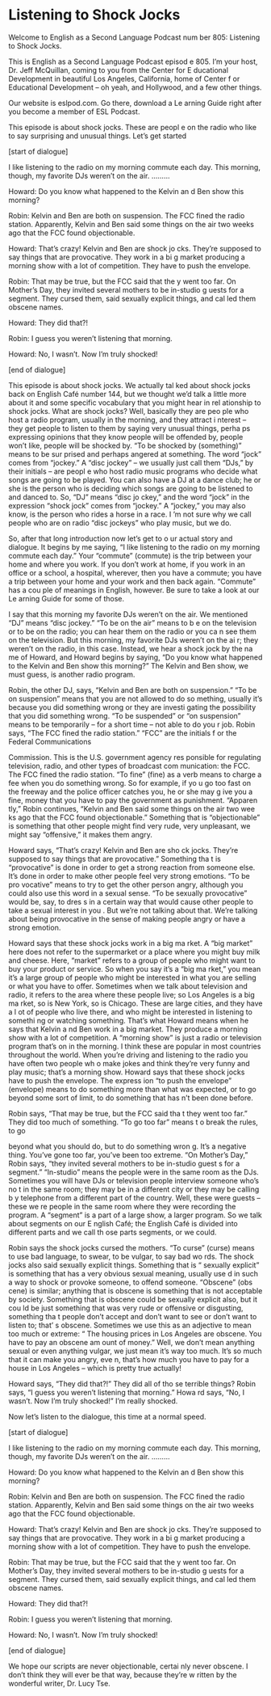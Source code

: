 # Listening to Shock Jocks

Welcome to English as a Second Language Podcast num ber 805: Listening to Shock Jocks.

This is English as a Second Language Podcast episod e 805.  I’m your host, Dr. Jeff McQuillan, coming to you from the Center for E ducational Development in beautiful Los Angeles, California, home of Center f or Educational Development – oh yeah, and Hollywood, and a few other things.

Our website is eslpod.com.  Go there, download a Le arning Guide right after you become a member of ESL Podcast.

This episode is about shock jocks.  These are peopl e on the radio who like to say surprising and unusual things.  Let’s get started

[start of dialogue]

I like listening to the radio on my morning commute  each day.  This morning, though, my favorite DJs weren’t on the air. ………

Howard:  Do you know what happened to the Kelvin an d Ben show this morning?

Robin:  Kelvin and Ben are both on suspension.  The  FCC fined the radio station. Apparently, Kelvin and Ben said some things on the air two weeks ago that the FCC found objectionable.

Howard:  That’s crazy!  Kelvin and Ben are shock jo cks.  They’re supposed to say things that are provocative.  They work in a bi g market producing a morning show with a lot of competition.  They have to push the envelope.

Robin:  That may be true, but the FCC said that the y went too far.  On Mother’s Day, they invited several mothers to be in-studio g uests for a segment.  They cursed them, said sexually explicit things, and cal led them obscene names.

Howard:  They did that?!

Robin:  I guess you weren’t listening that morning.

Howard:  No, I wasn’t.  Now I’m truly shocked!

[end of dialogue]

This episode is about shock jocks.  We actually tal ked about shock jocks back on English Café number 144, but we thought we’d talk a  little more about it and some specific vocabulary that you might hear in rel ationship to shock jocks. What are shock jocks?  Well, basically they are peo ple who host a radio program, usually in the morning, and they attract i nterest – they get people to listen to them by saying very unusual things, perha ps expressing opinions that they know people will be offended by, people won’t like, people will be shocked by.  “To be shocked by (something)” means to be sur prised and perhaps angered at something.  The word “jock” comes from “jockey.”   A “disc jockey” – we usually just call them “DJs,” by their initials – are peopl e who host radio music programs who decide what songs are going to be played.  You can also have a DJ at a dance club; he or she is the person who is deciding  which songs are going to be listened to and danced to.  So, “DJ” means “disc jo ckey,” and the word “jock” in the expression “shock jock” comes from “jockey.”  A  “jockey,” you may also know, is the person who rides a horse in a race.  I ’m not sure why we call people who are on radio “disc jockeys” who play music, but  we do.

So, after that long introduction now let’s get to o ur actual story and dialogue.  It begins by me saying, “I like listening to the radio  on my morning commute each day.”  Your “commute” (commute) is the trip between  your home and where you work.  If you don’t work at home, if you work in an  office or a school, a hospital, wherever, then you have a commute; you have a trip between your home and your work and then back again.  “Commute” has a cou ple of meanings in English, however.  Be sure to take a look at our Le arning Guide for some of those.

I say that this morning my favorite DJs weren’t on the air.  We mentioned “DJ” means “disc jockey.”  “To be on the air” means to b e on the television or to be on the radio; you can hear them on the radio or you ca n see them on the television. But this morning, my favorite DJs weren’t on the ai r; they weren’t on the radio, in this case.  Instead, we hear a shock jock by the na me of Howard, and Howard begins by saying, “Do you know what happened to the  Kelvin and Ben show this morning?”  The Kelvin and Ben show, we must guess, is another radio program.

Robin, the other DJ, says, “Kelvin and Ben are both  on suspension.”  “To be on suspension” means that you are not allowed to do so mething, usually it’s because you did something wrong or they are investi gating the possibility that you did something wrong.  “To be suspended” or “on suspension” means to be temporarily – for a short time – not able to do you r job.  Robin says, “The FCC fined the radio station.”  “FCC” are the initials f or the Federal Communications

Commission.  This is the U.S. government agency res ponsible for regulating television, radio, and other types of broadcast com munication: the FCC.  The FCC fined the radio station.  “To fine” (fine) as a  verb means to charge a fee when you do something wrong.  So for example, if yo u go too fast on the freeway and the police officer catches you, he or she may g ive you a fine, money that you have to pay the government as punishment.  “Apparen tly,” Robin continues, “Kelvin and Ben said some things on the air two wee ks ago that the FCC found objectionable.”  Something that is “objectionable” is something that other people might find very rude, very unpleasant, we might say  “offensive,” it makes them angry.

Howard says, “That’s crazy!  Kelvin and Ben are sho ck jocks.  They’re supposed to say things that are provocative.”  Something tha t is “provocative” is done in order to get a strong reaction from someone else.  It’s done in order to make other people feel very strong emotions.  “To be pro vocative” means to try to get the other person angry, although you could also use  this word in a sexual sense. “To be sexually provocative” would be, say, to dres s in a certain way that would cause other people to take a sexual interest in you .  But we’re not talking about that.  We’re talking about being provocative in the  sense of making people angry or have a strong emotion.

Howard says that these shock jocks work in a big ma rket.  A “big market” here does not refer to the supermarket or a place where you might buy milk and cheese.  Here, “market” refers to a group of people  who might want to buy your product or service.  So when you say it’s a “big ma rket,” you mean it’s a large group of people who might be interested in what you  are selling or what you have to offer.  Sometimes when we talk about television and radio, it refers to the area where these people live; so Los Angeles is a big ma rket, so is New York, so is Chicago.  These are large cities, and they have a l ot of people who live there, and who might be interested in listening to somethi ng or watching something. That’s what Howard means when he says that Kelvin a nd Ben work in a big market.  They produce a morning show with a lot of competition.  A “morning show” is just a radio or television program that’s on in the morning.  I think these are popular in most countries throughout the world.   When you’re driving and listening to the radio you have often two people wh o make jokes and think they’re very funny and play music; that’s a morning show.  Howard says that these shock jocks have to push the envelope.  The express ion “to push the envelope” (envelope) means to do something more than what was  expected, or to go beyond some sort of limit, to do something that has n’t been done before.

Robin says, “That may be true, but the FCC said tha t they went too far.”  They did too much of something.  “To go too far” means t o break the rules, to go

beyond what you should do, but to do something wron g.  It’s a negative thing. You’ve gone too far, you’ve been too extreme.  “On Mother’s Day,” Robin says, “they invited several mothers to be in-studio guest s for a segment.”  “In-studio” means the people were in the same room as the DJs.  Sometimes you will have DJs or television people interview someone who’s no t in the same room; they may be in a different city or they may be calling b y telephone from a different part of the country.  Well, these were guests – these we re people in the same room where they were recording the program.  A “segment”  is a part of a large show, a larger program.  So we talk about segments on our E nglish Café; the English Café is divided into different parts and we call th ose parts segments, or we could.

Robin says the shock jocks cursed the mothers.  “To  curse” (curse) means to use bad language, to swear, to be vulgar, to say bad wo rds.  The shock jocks also said sexually explicit things.  Something that is “ sexually explicit” is something that has a very obvious sexual meaning, usually use d in such a way to shock or provoke someone, to offend someone.  “Obscene” (obs cene) is similar; anything that is obscene is something that is not acceptable  by society.  Something that is obscene could be sexually explicit also, but it cou ld be just something that was very rude or offensive or disgusting, something tha t people don’t accept and don’t want to see or don’t want to listen to; that’ s obscene.  Sometimes we use this as an adjective to mean too much or extreme: “ The housing prices in Los Angeles are obscene.  You have to pay an obscene am ount of money.”  Well, we don’t mean anything sexual or even anything vulgar,  we just mean it’s way too much.  It’s so much that it can make you angry, eve n, that’s how much you have to pay for a house in Los Angeles – which is pretty  true actually!

Howard says, “They did that?!”  They did all of tho se terrible things?  Robin says, “I guess you weren’t listening that morning.”  Howa rd says, “No, I wasn’t.  Now I’m truly shocked!”  I’m really shocked.

Now let’s listen to the dialogue, this time at a normal speed.

[start of dialogue]

I like listening to the radio on my morning commute  each day.  This morning, though, my favorite DJs weren’t on the air. ………

Howard:  Do you know what happened to the Kelvin an d Ben show this morning?

Robin:  Kelvin and Ben are both on suspension.  The  FCC fined the radio station. Apparently, Kelvin and Ben said some things on the air two weeks ago that the FCC found objectionable.

Howard:  That’s crazy!  Kelvin and Ben are shock jo cks.  They’re supposed to say things that are provocative.  They work in a bi g market producing a morning show with a lot of competition.  They have to push the envelope.

Robin:  That may be true, but the FCC said that the y went too far.  On Mother’s Day, they invited several mothers to be in-studio g uests for a segment.  They cursed them, said sexually explicit things, and cal led them obscene names.

Howard:  They did that?!

Robin:  I guess you weren’t listening that morning.

Howard:  No, I wasn’t.  Now I’m truly shocked!

[end of dialogue]

We hope our scripts are never objectionable, certai nly never obscene.  I don’t think they will ever be that way, because they’re w ritten by the wonderful writer, Dr. Lucy Tse.





